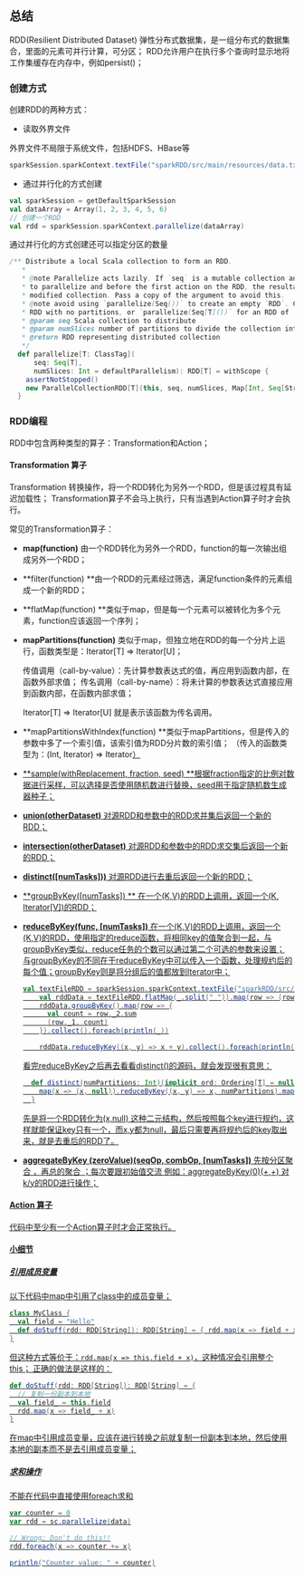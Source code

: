 ## 总结

RDD(Resilient Distributed Dataset) 弹性分布式数据集，是一组分布式的数据集合，里面的元素可并行计算，可分区；
RDD允许用户在执行多个查询时显示地将工作集缓存在内存中，例如persist()；

### 创建方式
创建RDD的两种方式：
* 读取外界文件

外界文件不局限于系统文件，包括HDFS、HBase等
```scala
sparkSession.sparkContext.textFile("sparkRDD/src/main/resources/data.txt")
```

* 通过并行化的方式创建

```scala
val sparkSession = getDefaultSparkSession
val dataArray = Array(1, 2, 3, 4, 5, 6)
// 创建一个RDD
val rdd = sparkSession.sparkContext.parallelize(dataArray)
```

通过并行化的方式创建还可以指定分区的数量

```scala
/** Distribute a local Scala collection to form an RDD.
   *
   * @note Parallelize acts lazily. If `seq` is a mutable collection and is altered after the call
   * to parallelize and before the first action on the RDD, the resultant RDD will reflect the
   * modified collection. Pass a copy of the argument to avoid this.
   * @note avoid using `parallelize(Seq())` to create an empty `RDD`. Consider `emptyRDD` for an
   * RDD with no partitions, or `parallelize(Seq[T]())` for an RDD of `T` with empty partitions.
   * @param seq Scala collection to distribute
   * @param numSlices number of partitions to divide the collection into
   * @return RDD representing distributed collection
   */
  def parallelize[T: ClassTag](
      seq: Seq[T],
      numSlices: Int = defaultParallelism): RDD[T] = withScope {
    assertNotStopped()
    new ParallelCollectionRDD[T](this, seq, numSlices, Map[Int, Seq[String]]())
  }
```

### RDD编程

RDD中包含两种类型的算子：Transformation和Action；

#### Transformation 算子

Transformation 转换操作，将一个RDD转化为另外一个RDD，但是该过程具有延迟加载性；
Transformation算子不会马上执行，只有当遇到Action算子时才会执行。

常见的Transformation算子：

* **map(function)** 由一个RDD转化为另外一个RDD，function的每一次输出组成另外一个RDD；

* **filter(function) **由一个RDD的元素经过筛选，满足function条件的元素组成一个新的RDD；

* **flatMap(function) **类似于map，但是每一个元素可以被转化为多个元素，function应该返回一个序列；

* **mapPartitions(function)** 类似于map，但独立地在RDD的每一个分片上运行，函数类型是：Iterator[T] => Iterator[U]；

  传值调用（call-by-value）：先计算参数表达式的值，再应用到函数内部，在函数外部求值；
  传名调用（call-by-name）：将未计算的参数表达式直接应用到函数内部，在函数内部求值；

  Iterator[T] => Iterator[U] 就是表示该函数为传名调用。

* **mapPartitionsWithIndex(function) **类似于mapPartitions，但是传入的参数中多了一个索引值，该索引值为RDD分片数的索引值；
  （传入的函数类型为：(Int, Iterator<T>) => Iterator<U>）

* **sample(withReplacement, fraction, seed) **根据fraction指定的比例对数据进行采样，可以选择是否使用随机数进行替换，seed用于指定随机数生成器种子；

* **union(otherDataset)**  对源RDD和参数中的RDD求并集后返回一个新的RDD；

* **intersection(otherDataset)**  对源RDD和参数中的RDD求交集后返回一个新的RDD；

* **distinct([numTasks]))**  对源RDD进行去重后返回一个新的RDD；

* **groupByKey([numTasks]) **  在一个(K,V)的RDD上调用，返回一个(K, Iterator[V])的RDD；

* **reduceByKey(func, [numTasks])** 在一个(K,V)的RDD上调用，返回一个(K,V)的RDD，使用指定的reduce函数，将相同key的值聚合到一起，与groupByKey类似，reduce任务的个数可以通过第二个可选的参数来设置； 与groupByKey的不同在于reduceByKey中可以传入一个函数，处理规约后的每个值；groupByKey则是将分组后的值都放到Iterator中；

  ```scala
  val textFileRDD = sparkSession.sparkContext.textFile("sparkRDD/src/main/resources/data.txt")
      val rddData = textFileRDD.flatMap(_.split(" ")).map(row => (row, 1))
      rddData.groupByKey().map(row => {
        val count = row._2.sum
        (row._1, count)
      }).collect().foreach(println(_))
  
      rddData.reduceByKey((x, y) => x + y).collect().foreach(println(_))
  ```

  看完reduceByKey之后再去看看distinct()的源码，就会发现很有意思：

  ```scala
    def distinct(numPartitions: Int)(implicit ord: Ordering[T] = null): RDD[T] = withScope {
      map(x => (x, null)).reduceByKey((x, y) => x, numPartitions).map(_._1)
    }
  ```

  先是将一个RDD转化为(x,null) 这种二元结构，然后按照每个key进行规约，这样就能保证key只有一个，而x,y都为null，最后只需要再将规约后的key取出来，就是去重后的RDD了。

* **aggregateByKey (zeroValue)(seqOp, combOp, [numTasks])**  先按分区聚合 ，再总的聚合 ；每次要跟初始值交流 例如：aggregateByKey(0)(_+_,_+_) 对k/y的RDD进行操作；


#### Action 算子

代码中至少有一个Action算子时才会正常执行。





#### 小细节

##### 引用成员变量

以下代码中map中引用了class中的成员变量；
```scala
class MyClass {
  val field = "Hello"
  def doStuff(rdd: RDD[String]): RDD[String] = { rdd.map(x => field + x) }
}
```

但这种方式等价于：``` rdd.map(x => this.field + x) ```，这种情况会引用整个this；
正确的做法是这样的：

```scala
def doStuff(rdd: RDD[String]): RDD[String] = {
  // 复制一份副本到本地
  val field_ = this.field
  rdd.map(x => field_ + x)
}
```

在map中引用成员变量，应该在进行转换之前就复制一份副本到本地，然后使用本地的副本而不是去引用成员变量；

##### 求和操作

不能在代码中直接使用foreach求和

```scala
var counter = 0
var rdd = sc.parallelize(data)

// Wrong: Don't do this!!
rdd.foreach(x => counter += x)

println("Counter value: " + counter)
```
